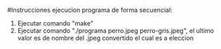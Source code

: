 #Instrucciones ejecucion programa de forma secuencial:

1) Ejecutar comando "make"
2) Ejecutar comando "./programa perro.jpeg perro-gris.jpeg", el ultimo valor es de nombre del .jpeg convertido el cual es a eleccion

